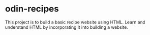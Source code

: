 # odin-recipes
This project is to build a basic recipe website using HTML.
Learn and understand HTML by incorporating it into building a website.
